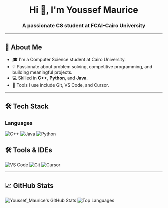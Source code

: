<h1 align="center">Hi 👋, I'm Youssef Maurice</h1>
<h3 align="center">A passionate CS student at FCAI-Cairo University</h3>

---

## 🧠 About Me

- 🎓 I'm a Computer Science student at Cairo University.
- 💡 Passionate about problem solving, competitive programming, and building meaningful projects.
- 💻 Skilled in **C++**, **Python**, and **Java**.
- 🔨 Tools I use include Git, VS Code, and Cursor.

---

## 🛠️ Tech Stack

### Languages
![C++](https://img.shields.io/badge/C++-00599C?style=flat&logo=c%2b%2b&logoColor=white)
![Java](https://img.shields.io/badge/Java-ED8B00?style=flat&logo=java&logoColor=white)
![Python](https://img.shields.io/badge/Python-3776AB?style=flat&logo=python&logoColor=white)

## 🛠️ Tools & IDEs

![VS Code](https://img.shields.io/badge/VS_Code-007ACC?style=flat&logo=visualstudiocode&logoColor=white)
![Git](https://img.shields.io/badge/Git-F05032?style=flat&logo=git&logoColor=white)
![Cursor](https://img.shields.io/badge/Cursor-121212?style=flat&logo=visualstudiocode&logoColor=white)


---

## 📈 GitHub Stats

<!-- GitHub Stats Cards -->
<p align="left">
  <img src="https://github-readme-stats.vercel.app/api?username=Y-maurice&show_icons=true&theme=tokyonight" alt="Youssef_Maurice's GitHub Stats" />
  <img src="https://github-readme-stats.vercel.app/api/top-langs/?username=Y-maurice&layout=compact&theme=tokyonight" alt="Top Languages" />
</p>
